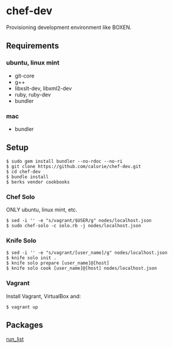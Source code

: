 chef-dev
========

Provisioning development environment like BOXEN.

## Requirements

### ubuntu, linux mint

- git-core
- g++
- libxslt-dev, libxml2-dev
- ruby, ruby-dev
- bundler

### mac

- bundler

## Setup

```
$ sudo gem install bundler --no-rdoc --no-ri
$ git clone https://github.com/calorie/chef-dev.git
$ cd chef-dev
$ bundle install
$ berks vendor cookbooks
```

### Chef Solo

ONLY ubuntu, linux mint, etc.

```
$ sed -i '' -e "s/vagrant/$USER/g" nodes/localhost.json
$ sudo chef-solo -c solo.rb -j nodes/localhost.json
```

### Knife Solo

```
$ sed -i '' -e "s/vagrant/[user_name]/g" nodes/localhost.json
$ knife solo init .
$ knife solo prepare [user_name]@[host]
$ knife solo cook [user_name]@[host] nodes/localhost.json
```

### Vagrant

Install Vagrant, VirtualBox and:

```
$ vagrant up
```

## Packages

[run_list](https://github.com/calorie/chef-dev/blob/master/roles/dev.rb)
